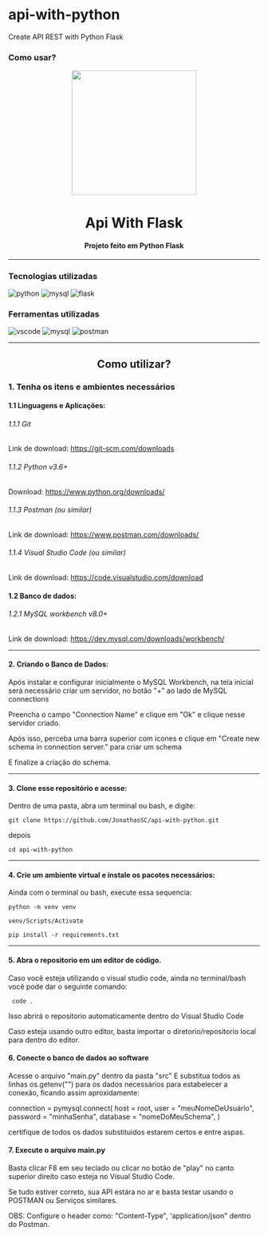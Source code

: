 # api-with-python
Create API REST with Python Flask

### Como usar?

<div align="center">
<img src="https://www.vectorlogo.zone/logos/pocoo_flask/pocoo_flask-ar21.png" style="
width: 250px;">

# Api With Flask

#### Projeto feito em Python Flask
</div>

---
### Tecnologias utilizadas

![python](https://img.shields.io/badge/PYTHON-306998?&logo=python&logoColor=ffdd54&style=flat&logoWidth=30) ![mysql](https://img.shields.io/badge/MYSQL-1E4C68?&logo=mysql&logoColor=white&style=flat&logoWidth=30) ![flask](https://img.shields.io/badge/FLASK-black?&logo=flask&logoColor=white&style=flat&logoWidth=30)

### Ferramentas utilizadas

![vscode](https://img.shields.io/badge/VS%20CODE-0078d7?&logo=visualstudiocode&logoColor=white&style=flat&logoWidth=30) ![mysql](https://img.shields.io/badge/MYSQL_WORKBENCH-1E4C68?&logo=mysql&logoColor=white&style=flat&logoWidth=30) ![postman](https://img.shields.io/badge/POSTMAN-orange?&logo=postman&logoColor=white&style=flat&logoWidth=30)

---

<div align="center">

## Como utilizar?
</div>

### 1. Tenha os itens e ambientes necessários

#### 1.1 Linguagens e Aplicações:
###### 1.1.1 Git
Link de download:
https://git-scm.com/downloads
###### 1.1.2 Python v3.6+
Download:
https://www.python.org/downloads/
###### 1.1.3 Postman (ou similar)
Link de download:
https://www.postman.com/downloads/

###### 1.1.4 Visual Studio Code (ou similar)
Link de download:
https://code.visualstudio.com/download

#### 1.2 Banco de dados:
###### 1.2.1 MySQL workbench v8.0+
Link de download:
https://dev.mysql.com/downloads/workbench/

---
#### 2. Criando o Banco de Dados:

Após instalar e configurar inicialmente o MySQL Workbench, na tela inicial será necessário criar um servidor, no botão "+" ao lado de MySQL connections

Preencha o campo "Connection Name" e clique em "Ok" e clique nesse servidor criado.

Após isso, perceba uma barra superior com icones e clique em "Create new schema in connection server." para criar um schema

E finalize a criação do schema.

---
#### 3. Clone esse repositório e acesse:

Dentro de uma pasta, abra um terminal ou bash, e digite:

``` git clone https://github.com/JonathasSC/api-with-python.git ```

depois

``` cd api-with-python ```

---
#### 4. Crie um ambiente virtual e instale os pacotes necessários:

Ainda com o terminal ou bash, execute essa sequencia:

``` python -m venv venv ```

``` venv/Scripts/Activate ```

``` pip install -r requirements.txt ``` 

---
#### 5. Abra o repositorio em um editor de código.

Caso você esteja utilizando o visual studio code, ainda no terminal/bash você pode dar o seguinte comando:

``` code .```

Isso abrirá o repositorio automaticamente dentro do Visual Studio Code 

Caso esteja usando outro editor, basta importar o diretorio/repositorio local para dentro do editor.

#### 6. Conecte o banco de dados ao software

Acesse o arquivo "main.py" dentro da pasta "src"
E substitua todos as linhas os.getenv("") para os dados necessários para estabelecer a conexão, ficando assim aproxidamente:

connection = pymysql.connect(
    host = root,
    user = "meuNomeDeUsuário",
    password = "minhaSenha",
    database = "nomeDoMeuSchema",
    )

certifique de todos os dados substituidos estarem certos e entre aspas.

#### 7. Execute o arquivo main.py

Basta clicar F8 em seu teclado ou clicar no botão de "play" no canto superior direito caso esteja no Visual Studio Code.

Se tudo estiver correto, sua API estára no ar e basta testar usando o POSTMAN ou Serviços similares.

OBS: Configure o header como:
"Content-Type", 'application/json" dentro do Postman.